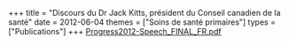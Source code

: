+++
title = "Discours du Dr Jack Kitts, président du Conseil canadien de la santé"
date = 2012-06-04
themes = ["Soins de santé primaires"]
types = ["Publications"]
+++
[Progress2012-Speech_FINAL_FR.pdf](/files/Progress2012-Speech_FINAL_FR.pdf)
